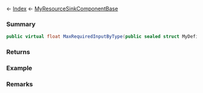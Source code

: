 ← [Index](Api-Index) ← [MyResourceSinkComponentBase](VRage.Game.Components.MyResourceSinkComponentBase)

### Summary

```csharp
public virtual float MaxRequiredInputByType(public sealed struct MyDefinitionId resourceTypeId)
```

### Returns

### Example

### Remarks

